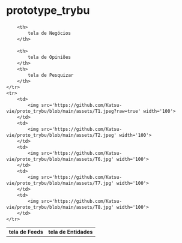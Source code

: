 # prototype_trybu

<table>
    <tr>
        <th>
            tela de Feeds
        </th>
        <th>
            tela de Entidades
        </th>
        
        <th>
            tela de Negócios
        </th>
        
        <th>
            tela de Opiniões
        </th> 
        <th>
            tela de Pesquizar
        </th>
    </tr>
    <tr>
        <td>
            <img src='https://github.com/Katsu-vie/proto_trybu/blob/main/assets/T1.jpeg?raw=true' width='100'>
        </td>
        <td>
            <img src='https://github.com/Katsu-vie/proto_trybu/blob/main/assets/T2.jpeg' width='100'>
        </td>
        <td>
            <img src='https://github.com/Katsu-vie/proto_trybu/blob/main/assets/T6.jpg' width='100'>
        </td>
        <td>
            <img src='https://github.com/Katsu-vie/proto_trybu/blob/main/assets/T7.jpg' width='100'>
        </td>
        <td>
            <img src='https://github.com/Katsu-vie/proto_trybu/blob/main/assets/T8.jpg' width='100'>
        </td>
    </tr>
</table>
